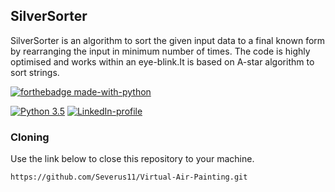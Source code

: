 ## SilverSorter 
SilverSorter is an algorithm to sort the given input data to a final known form by rearranging the input in minimum number of times. The code is highly optimised and works within an eye-blink.It is based on A-star algorithm to sort strings.

[![forthebadge made-with-python](http://ForTheBadge.com/images/badges/made-with-python.svg)](https://www.python.org/)

[![Python 3.5](https://img.shields.io/badge/python-3.5-teal.svg)](https://www.python.org/downloads/release/python-350/)   [![LinkedIn-profile](https://img.shields.io/badge/LinkedIn-Parthsarthi-blue.svg)](https://www.linkedin.com/in/parthsarthi-gupta-265b9816a)
### Cloning
Use the link below to close this repository to your machine.
```
https://github.com/Severus11/Virtual-Air-Painting.git
```
